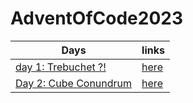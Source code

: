 # AdventOfCode2023

| Days                                                         | links                  |
|--------------------------------------------------------------|------------------------|
| [day 1: Trebuchet ?!](https://adventofcode.com/2023/day/1)   | [here](./day1/main.py) |
| [Day 2: Cube Conundrum](https://adventofcode.com/2023/day/2) | [here](./day2/main.py) |

